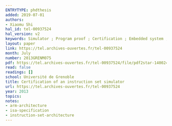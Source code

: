 ```yaml
---
ENTRYTYPE: phdthesis
added: 2019-07-01
authors:
- Xiaomu Shi
hal_id: tel-00937524
hal_version: v2
keywords: Simulator ; Program proof ; Certification ; Embedded system ; Simulateur ; Preuve de programme ; Syst{\`e}me embarqu{\'e}
layout: paper
link: https://tel.archives-ouvertes.fr/tel-00937524
month: July
number: 2013GRENM075
pdf: https://tel.archives-ouvertes.fr/tel-00937524/file/pdf2star-1400242693-32245\_SHI\_2013\_archivage.pdf
read: false
readings: []
school: Université de Grenoble
title: Certification of an instruction set simulator
url: https://tel.archives-ouvertes.fr/tel-00937524
year: 2013
topics:
notes:
- arm-architecture
- isa-specification
- instruction-set-architecture
---
```

